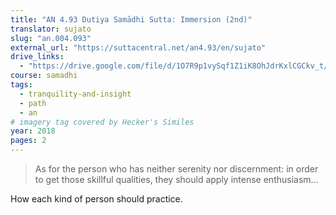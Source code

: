 ```yaml
---
title: "AN 4.93 Dutiya Samādhi Sutta: Immersion (2nd)"
translator: sujato
slug: "an.004.093"
external_url: "https://suttacentral.net/an4.93/en/sujato"
drive_links:
  - "https://drive.google.com/file/d/1O7R9p1vySqf1Z1iK8OhJdrKxlCGCkv_t/view?usp=drivesdk"
course: samadhi
tags:
  - tranquility-and-insight
  - path
  - an
# imagery tag covered by Hecker's Similes
year: 2018
pages: 2
---
```


> As for the person who has neither serenity nor discernment: in order to get those skillful qualities, they should apply intense enthusiasm...

How each kind of person should practice.

